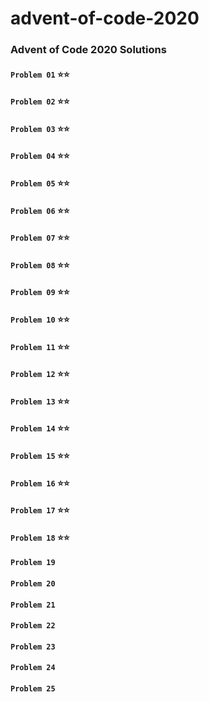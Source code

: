 # advent-of-code-2020

### Advent of Code 2020 Solutions

#### ``Problem 01`` :star::star:
#### ``Problem 02`` :star::star:
#### ``Problem 03`` :star::star:
#### ``Problem 04`` :star::star:
#### ``Problem 05`` :star::star:
#### ``Problem 06`` :star::star:
#### ``Problem 07`` :star::star:
#### ``Problem 08`` :star::star:
#### ``Problem 09`` :star::star:
#### ``Problem 10`` :star::star:
#### ``Problem 11`` :star::star:
#### ``Problem 12`` :star::star:
#### ``Problem 13`` :star::star:
#### ``Problem 14`` :star::star:
#### ``Problem 15`` :star::star:
#### ``Problem 16`` :star::star:
#### ``Problem 17`` :star::star:
#### ``Problem 18`` :star::star:
#### ``Problem 19``
#### ``Problem 20``
#### ``Problem 21``
#### ``Problem 22``
#### ``Problem 23``
#### ``Problem 24``
#### ``Problem 25``